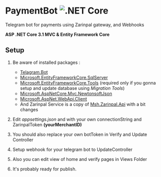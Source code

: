 # PaymentBot ![.NET Core](https://github.com/immmdreza/PaymentBot/workflows/.NET%20Core/badge.svg)
Telegram bot for payments using Zarinpal gateway, and Webhooks

**ASP .NET Core 3.1 MVC & Entity Framework Core**

## Setup
1. Be aware of installed packages :
   * [Telagram.Bot](https://github.com/TelegramBots/telegram.bot)
   * [Microsoft.EntityFrameworkCore.SqlServer](https://docs.microsoft.com/en-gb/ef/core/)
   * [Microsoft.EntityFrameworkCore.Tools](https://docs.microsoft.com/en-gb/ef/core/) (required only if you gonna setup and update database using *Migration Tools*)
   * [Microsoft.AspNetCore.Mvc.NewtonsoftJson](https://www.asp.net/web-api)
   * [Microsoft.AspNet.WebApi.Client](https://www.asp.net/web-api)
   * And Zarinpal Service is a copy of [Msh.Zarinpal.Api](https://github.com/hrsh/Msh.Zarinpal.Api) with a bit changes
   
2. Edit *appsettings.json* and with your own connectionString and ZarinpalToken **(yourMerchantID)**

3. You should also replace your own botToken in Verify and Update Controller

4. Setup webhook for your telegram bot to UpdateController

5. Also you can edit view of home and verify pages in Views Folder

6. It's probably ready for publish.

